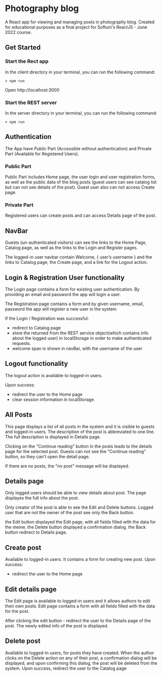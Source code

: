 # Photography blog
A React app for viewing and managing posts in photography blog.
Created for educational purposes as a final project for Softuni's ReactJS - June 2022 course.

## Get Started
### Start the Rect app
In the client directory in your terminal, you can run the following command:
```
> npm run
```
Open http://localhost:3000

### Start the REST server
In the server directory in your terminal, you can run the following command:
```
> npm run 
```

## Authentication
The App have Public Part (Accessible without authentication) and Private Part (Available for Registered Users).

### Public Part 
Public Part includes Home page, the user login and user registration forms, as well as the public data of the blog posts (guest users can see catalog list but can not see details of the post). Guest user also can not access Create page.

### Private Part
Registered users can create posts and can access Details page of the post.

## NavBar
Guests (un-authenticated visitors) can see the links to the Home Page, Catalog page, as well as the links to the Login and Register pages.

The logged-in user navbar contain Welcome, { user’s username } and the links to Catalog page, the Create page,  and a link for the Logout action.

## Login & Registration User functionality
The Login page contains a form for existing user authentication. By providing an email and password the app will login a user.

The Registration page contains a form and by given username, email, password  the app will register a new user in the system.

If the Login / Registration was successful:
- redirect to Catalog page
- store the returned from the REST service object(which contains info about the logged user) in localStorage in order to make authenticated requests.
- welcome span is shown in navBar, with the username of the user

## Logout functionality
The logout action is available to logged-in users.

Upon success:
- redirect the user to the Home page
- clear session information in localStorage.

## All Posts
This page displays a list of all posts in the system and it is visible to guests and logged-in users. 
The description of the post is abbreviated to one line. The full description is displayed in Details page.

Clicking on the "Continue reading" button in the posts leads to the details page for the selected post. 
Guests can not see the "Continue reading" button, so they can't open the detail page.

If there are no posts, the "no post" message will be displayed.

## Details page
Only logged users should be able to view details about post. 
The page displayes the full info about the post.

Only creator of the post is able to see the Edit and Delete buttons.
Logged user that are not the owner of the post see only the Back button.

the Edit button displayed the Edit page, with all fields filled with the data for the meme.
the Delete button displayed a confirmation dialog.
the Back button redirect to Details page.

## Create post
Available to logged-in users. It contains a form for creating new post.
Upon success:
- redirect the user to the Home page

## Edit details page
The Edit page is available to logged-in users and it allows authors to edit their own posts. 
Edit page contains a form with all fields filled with the data for the post.

After clicking the edit button - redirect the user to the Details page of the post. The newly edited info of the post is displayed.

## Delete post
Available to logged-in users, for posts they have created. When the author clicks on the Delete action on any of their post, a confirmation dialog will be displayed, and upon confirming this dialog, the post will be deleted from the system.
Upon success, redirect the user to the Catalog page

 
